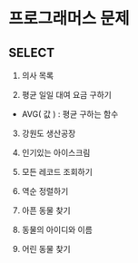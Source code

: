 # 프로그래머스 문제
## SELECT
1. 의사  목록

2. 평균 일일 대여 요금 구하기
* AVG( 값 ) : 평균 구하는 함수

3. 강원도 생산공장

4. 인기있는 아이스크림

5. 모든 레코드 조회하기

6. 역순 정렬하기

7. 아픈 동물 찾기

8. 동물의 아이디와 이름

9. 어린 동물 찾기